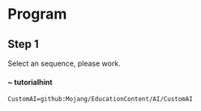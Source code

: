 # Program 

## Step 1
Select an sequence, please work.
#### ~ tutorialhint 

```package
CustomAI=github:Mojang/EducationContent/AI/CustomAI
```
